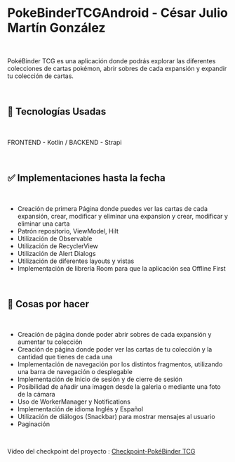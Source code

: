 # PokeBinderTCGAndroid - César Julio Martín González
<br>
<p>PokéBinder TCG es una aplicación donde podrás explorar las diferentes colecciones de cartas pokémon, abrir sobres de cada expansión y expandir tu colección de cartas.</p>
<br>
<h2>📱 Tecnologías Usadas</h2>
<br>
<p>FRONTEND - Kotlin / BACKEND - Strapi</p>
<br>
<h2>✅ Implementaciones hasta la fecha</h2>
<br>
<ul>
        <li>Creación de primera Página donde puedes ver las cartas de cada expansión, crear, modificar y eliminar una expansion y crear, modificar y eliminar una carta</li>
        <li>Patrón repositorio, ViewModel, Hilt</li>
        <li>Utilización de Observable</li>
        <li>Utilización de RecyclerView</li>
        <li>Utilización de Alert Dialogs</li>
        <li>Utilización de diferentes layouts y vistas</li>
        <li>Implementación de librería Room para que la aplicación sea Offline First</li>
</ul>
<br>
<h2>🎯 Cosas por hacer</h2>
<br>
<ul>
        <li>Creación de página donde poder abrir sobres de cada expansión y aumentar tu colección </li>
        <li>Creación de página donde poder ver las cartas de tu colección y la cantidad que tienes de cada una </li>
        <li>Implementación de navegación por los distintos fragmentos, utilizando una barra de navegación o desplegable</li>
        <li>Implementación de Inicio de sesión y de cierre de sesión</li>
        <li>Posibilidad de añadir una imagen desde la galeria o mediante una foto de la cámara</li>
        <li>Uso de WorkerManager y Notifications</li>
        <li>Implementación de idioma Inglés y Español</li>
        <li>Utilización de diálogos (Snackbar) para mostrar mensajes al usuario</li>
        <li>Paginación</li>
</ul>
<br>

Vídeo del checkpoint del proyecto : [Checkpoint-PokéBinder TCG](https://youtu.be/stX-fsP2Mo8)

